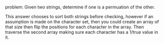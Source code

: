 problem: Given two strings, determine if one is a permuation of the other.

This answer chooses to sort both strings before checking, however if an assumption is made on the character set, then you could create an array of that size then flip the positions for each character in the array. Then traverse the second array making sure each character has a 1/true value in it.
